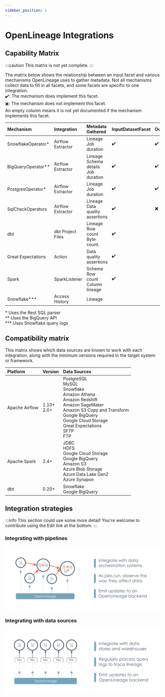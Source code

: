 ```yaml
---
sidebar_position: 1
---
```


# OpenLineage Integrations

## Capability Matrix

:::caution
This matrix is not yet complete.
:::

The matrix below shows the relationship between an input facet and various mechanisms OpenLineage uses to gather metadata. Not all mechanisms collect data to fill in all facets, and some facets are specific to one integration.  
✔️: The mechanism does implement this facet.  
✖️: The mechanism does not implement this facet.  
An empty column means it is not yet documented if the mechanism implements this facet.

| Mechanism          | Integration       | Metadata Gathered                             | InputDatasetFacet | OutputDatasetFacet | SqlJobFacet | SchemaDatasetFacet | DataSourceDatasetFacet | DataQualityMetricsInputDatasetFacet | DataQualityAssertionsDatasetFacet | SourceCodeJobFacet | ExternalQueryRunFacet | DocumentationDatasetFacet | SourceCodeLocationJobFacet | DocumentationJobFacet | ParentRunFacet |
|:-------------------|:------------------|:----------------------------------------------|:------------------|:-------------------|:------------|:-------------------|:-----------------------|:------------------------------------|:----------------------------------|:-------------------|:----------------------|:--------------------------|:---------------------------|:----------------------|:---------------|
| SnowflakeOperator* | Airflow Extractor | Lineage<br />Job duration                     | ✔️                 | ✔️                  | ✔️           | ✔️                  | ✔️                      | ✖️                                   | ✖️                                 |                    |                       |                           |                            |                       |                |
| BigQueryOperator** | Airflow Extractor | Lineage<br />Schema details<br />Job duration | ✔️                 | ✔️                  |             | ✔️                  |                        |                                     |                                   |                    |                       |                           |                            |                       |                |
| PostgresOperator*  | Airflow Extractor | Lineage<br />Job duration                     | ✔️                 | ✔️                  | ✔️           | ✔️                  | ✔️                      |                                     |                                   |                    |                       |                           |                            |                       |                |
| SqlCheckOperators  | Airflow Extractor | Lineage<br />Data quality assertions          | ✔️                 | ✖️                  | ✔️           | ✔️                  | ✔️                      | ✔️                                   | ✔️                                 |                    |                       |                           |                            |                       |                |
| dbt                | dbt Project Files | Lineage<br />Row count<br />Byte count.       | ✔️                 |                    |             |                    |                        |                                     |                                   |                    |                       |                           |                            |                       |                |
| Great Expectations | Action            | Data quality assertions                       | ✔️                 |                    |             |                    |                        | ✔️                                   | ✔️                                 |                    |                       |                           |                            |                       |                |
| Spark              | SparkListener     | Schema<br />Row count<br /> Column lineage    | ✔️                 |                    |             |                    |                        |                                     |                                   |                    |                       |                           |                            |                       |                |
| Snowflake***       | Access History    | Lineage                                       |                   |                    |             |                    |                        |                                     |                                   |                    |                       |                           |                            |                       |                |

\* Uses the Rest SQL parser  
\*\* Uses the BigQuery API  
\*\*\* Uses Snowflake query logs

## Compatibility matrix

This matrix shows which data sources are known to work with each integration, along with the minimum versions required in the target system or framework.

| Platform	| Version	| Data Sources |
|:-------------------|:-------------------------------|:-----------------------------------------------------------------------------------------------------------------------------------------------------------------------------------|
| Apache Airflow     | 1.10+<br />2.0+                | PostgreSQL<br />MySQL<br />Snowflake<br />Amazon Athena<br />Amazon Redshift<br />Amazon SageMaker<br />Amazon S3 Copy and Transform<br />Google BigQuery<br />Google Cloud Storage<br />Great Expectations<br />SFTP<br />FTP      |
| Apache Spark | 2.4+ | JDBC<br />HDFS<br />Google Cloud Storage<br />Google BigQuery<br />Amazon S3<br />Azure Blob Storage<br />Azure Data Lake Gen2<br />Azure Synapse |
| dbt | 0.20+ | Snowflake<br /> Google BigQuery |

## Integration strategies

:::info
This section could use some more detail! You're welcome to contribute using the Edit link at the bottom.
:::

### Integrating with pipelines

![Integrating with Pipelines](integrate-pipelines.svg)

### Integrating with data sources

![Integrating with Data Sources](integrate-datasources.svg)

